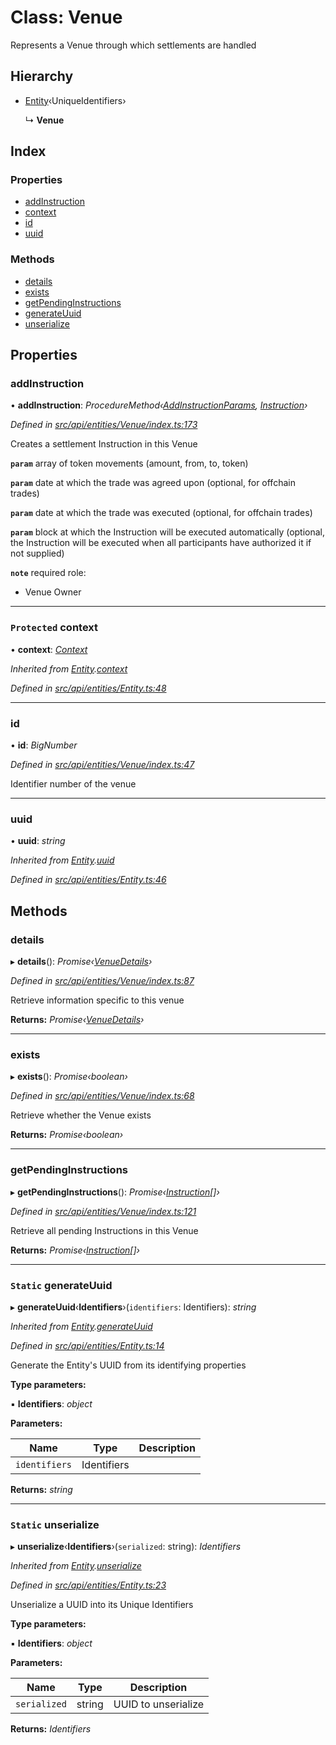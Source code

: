 # Class: Venue

Represents a Venue through which settlements are handled

## Hierarchy

* [Entity](entity.md)‹UniqueIdentifiers›

  ↳ **Venue**

## Index

### Properties

* [addInstruction](venue.md#addinstruction)
* [context](venue.md#protected-context)
* [id](venue.md#id)
* [uuid](venue.md#uuid)

### Methods

* [details](venue.md#details)
* [exists](venue.md#exists)
* [getPendingInstructions](venue.md#getpendinginstructions)
* [generateUuid](venue.md#static-generateuuid)
* [unserialize](venue.md#static-unserialize)

## Properties

###  addInstruction

• **addInstruction**: *ProcedureMethod‹[AddInstructionParams](../interfaces/addinstructionparams.md), [Instruction](instruction.md)›*

*Defined in [src/api/entities/Venue/index.ts:173](https://github.com/PolymathNetwork/polymesh-sdk/blob/05b527a2/src/api/entities/Venue/index.ts#L173)*

Creates a settlement Instruction in this Venue

**`param`** array of token movements (amount, from, to, token)

**`param`** date at which the trade was agreed upon (optional, for offchain trades)

**`param`** date at which the trade was executed (optional, for offchain trades)

**`param`** block at which the Instruction will be executed automatically (optional, the Instruction will be executed when all participants have authorized it if not supplied)

**`note`** required role:
  - Venue Owner

___

### `Protected` context

• **context**: *[Context](context.md)*

*Inherited from [Entity](entity.md).[context](entity.md#protected-context)*

*Defined in [src/api/entities/Entity.ts:48](https://github.com/PolymathNetwork/polymesh-sdk/blob/05b527a2/src/api/entities/Entity.ts#L48)*

___

###  id

• **id**: *BigNumber*

*Defined in [src/api/entities/Venue/index.ts:47](https://github.com/PolymathNetwork/polymesh-sdk/blob/05b527a2/src/api/entities/Venue/index.ts#L47)*

Identifier number of the venue

___

###  uuid

• **uuid**: *string*

*Inherited from [Entity](entity.md).[uuid](entity.md#uuid)*

*Defined in [src/api/entities/Entity.ts:46](https://github.com/PolymathNetwork/polymesh-sdk/blob/05b527a2/src/api/entities/Entity.ts#L46)*

## Methods

###  details

▸ **details**(): *Promise‹[VenueDetails](../interfaces/venuedetails.md)›*

*Defined in [src/api/entities/Venue/index.ts:87](https://github.com/PolymathNetwork/polymesh-sdk/blob/05b527a2/src/api/entities/Venue/index.ts#L87)*

Retrieve information specific to this venue

**Returns:** *Promise‹[VenueDetails](../interfaces/venuedetails.md)›*

___

###  exists

▸ **exists**(): *Promise‹boolean›*

*Defined in [src/api/entities/Venue/index.ts:68](https://github.com/PolymathNetwork/polymesh-sdk/blob/05b527a2/src/api/entities/Venue/index.ts#L68)*

Retrieve whether the Venue exists

**Returns:** *Promise‹boolean›*

___

###  getPendingInstructions

▸ **getPendingInstructions**(): *Promise‹[Instruction](instruction.md)[]›*

*Defined in [src/api/entities/Venue/index.ts:121](https://github.com/PolymathNetwork/polymesh-sdk/blob/05b527a2/src/api/entities/Venue/index.ts#L121)*

Retrieve all pending Instructions in this Venue

**Returns:** *Promise‹[Instruction](instruction.md)[]›*

___

### `Static` generateUuid

▸ **generateUuid**‹**Identifiers**›(`identifiers`: Identifiers): *string*

*Inherited from [Entity](entity.md).[generateUuid](entity.md#static-generateuuid)*

*Defined in [src/api/entities/Entity.ts:14](https://github.com/PolymathNetwork/polymesh-sdk/blob/05b527a2/src/api/entities/Entity.ts#L14)*

Generate the Entity's UUID from its identifying properties

**Type parameters:**

▪ **Identifiers**: *object*

**Parameters:**

Name | Type | Description |
------ | ------ | ------ |
`identifiers` | Identifiers |   |

**Returns:** *string*

___

### `Static` unserialize

▸ **unserialize**‹**Identifiers**›(`serialized`: string): *Identifiers*

*Inherited from [Entity](entity.md).[unserialize](entity.md#static-unserialize)*

*Defined in [src/api/entities/Entity.ts:23](https://github.com/PolymathNetwork/polymesh-sdk/blob/05b527a2/src/api/entities/Entity.ts#L23)*

Unserialize a UUID into its Unique Identifiers

**Type parameters:**

▪ **Identifiers**: *object*

**Parameters:**

Name | Type | Description |
------ | ------ | ------ |
`serialized` | string | UUID to unserialize  |

**Returns:** *Identifiers*
